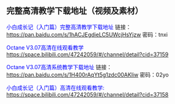 ## 完整高清教学下载地址（视频及素材）

 <font color="blue">小白成长记（入门篇）完整高清教学下载地址</font>
链接：https://pan.baidu.com/s/1hACJEgdieLC5UWcjHsYjzw 密码：tnxi

<font color="blue">Octane V3.07高清在线观看教学</font>
https://space.bilibili.com/47242059/#/channel/detail?cid=37159

<font color="blue">Octane V3.07高清系统教学下载地址</font>
链接：https://pan.baidu.com/s/1H400rAqYt5g1zdc00AKliw 密码：02yo

<font color="blue">小白成长记（入门篇）高清在线观看教学:</font>
https://space.bilibili.com/47242059/#/channel/detail?cid=37158
